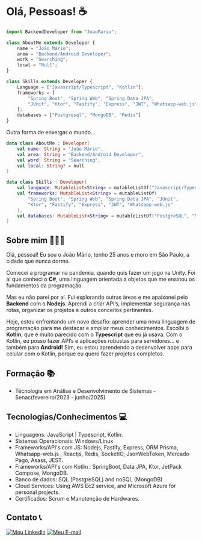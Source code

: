 # Olá, Pessoas! ☕

```javascript
import BackendDeveloper from "JoaoMario";

class AboutMe extends Developer {
    name = "João Mário";
    area = "Backend/Android Developer";
    work = "Searching";
    local = "Null";
}

class Skills extends Developer {
    Language = ["Javascript/Typescript", "Kotlin"];
    frameworks = [
        "Spring Boot", "Spring Web", "Spring Data JPA",
        "JUnit", "Ktor", "Fastify", "Express", "JWT", "Whatsapp-web.js"
    ];
    databases = ["Postgresql", "MongoDB", "Redis"]
}
```
Outra forma de enxergar o mundo...
```kotlin
data class AboutMe : Developer(
    val name: String = "João Mário",
    val area: String = "Backend/Android Developer",
    val word: String = "Searching",
    val local: String? = null
)

data class Skills : Developer(
    val language: MutableList<String> = mutableListOf("Javascript/Typescript", "Kotlin"),
    val frameworks: MutableList<String> = mutableListOf(
        "Spring Boot", "Spring Web", "Spring Data JPA", "JUnit",
        "Ktor", "Fastify", "Express", "JWT", "Whatsapp-web.js"
    ),
    val databases: MutableList<String> = mutableListOf("PostgreSQL", "MongoDB", "Redis")
)
```
## Sobre mim 👨🏻‍💻

Olá, pessoal! Eu sou o João Mário, tenho 25 anos e moro em São Paulo, a cidade que nunca dorme.

Comecei a programar na pandemia, quando quis fazer um jogo na Unity. Foi aí que conheci o **C#**, uma linguagem orientada a objetos que me ensinou os fundamentos da programação.

Mas eu não parei por aí. Fui explorando outras áreas e me apaixonei pelo **Backend** com o **Nodejs**. Aprendi a criar API’s, implementar segurança nas rotas, organizar os projetos e outros conceitos pertinentes.

Hoje, estou enfrentando um novo desafio: aprender uma nova linguagem de programação para me destacar e ampliar meus conhecimentos. Escolhi o **Kotlin**, que é muito parecido com o **Typescript** que eu já usava. Com o Kotlin, eu posso fazer API’s e aplicações robustas para servidores… e também para **Android!** Sim, eu estou aprendendo a desenvolver apps para celular com o Kotlin, porque eu quero fazer projetos completos.

## Formação 📚

- Técnologia em Análise e Desenvolvimento de Sistemas - Senac(fevereiro/2023 - junho/2025)

## Tecnologias/Conhecimentos 💻

- Linguagens: JavaScript | Typescript, Kotlin.
- Sistemas Operacionais: Windows/Linux
- Frameworks/API's com JS: Nodejs, Fastify, Express, ORM Prisma, Whatsapp-web.js , Reactjs, Redis, SocketIO, JsonWebToken, Mercado Pago, Asass, JEST.
- Frameworks/API's com Kotlin : SpringBoot, Data JPA, Ktor, JetPack Compose, MongoDB.
- Banco de dados: SQL (PostgreSQL) and noSQL (MongoDB)
- Cloud Services: Using AWS Ec2 service, and Microsoft Azure for personal projects.
- Certificados: Scrum e Manutenção de Hardwares.

## Contato 📞

[![Meu Linkedln](https://img.shields.io/badge/LinkedIn-0077B5?style=for-the-badge&logo=linkedin&logoColor=white)](https://www.linkedin.com/in/joao-mario-silva-nascimento/) [![Meu E-mail](https://img.shields.io/badge/Gmail-D14836?style=for-the-badge&logo=gmail&logoColor=white)](mailto:marioartec39@gmail.com)

